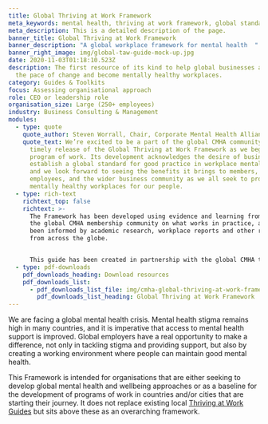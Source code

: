 ```yaml
---
title: Global Thriving at Work Framework
meta_keywords: mental health, thriving at work framework, global standards
meta_description: This is a detailed description of the page.
banner_title: Global Thriving at Work Framework
banner_description: "A global workplace framework for mental health  "
banner_right_image: img/global-taw-guide-mock-up.jpg
date: 2020-11-03T01:18:10.523Z
description: The first resource of its kind to help global businesses accelerate
  the pace of change and become mentally healthy workplaces.
category: Guides & Toolkits
focus: Assessing organisational approach
role: CEO or leadership role
organisation_size: Large (250+ employees)
industry: Business Consulting & Management
modules:
  - type: quote
    quote_author: Steven Worrall, Chair, Corporate Mental Health Alliance Australia
    quote_text: We’re excited to be a part of the global CMHA community, and by the
      timely release of the Global Thriving at Work Framework as we begin our
      program of work. Its development acknowledges the desire of business to
      establish a global standard for good practice in workplace mental health,
      and we look forward to seeing the benefits it brings to members, their
      employees, and the wider business community as we all seek to provide
      mentally healthy workplaces for our people.
  - type: rich-text
    richtext_top: false
    richtext: >-
      The Framework has been developed using evidence and learning from across
      the global CMHA membership community on what works in practice, and has
      been informed by academic research, workplace reports and other resources
      from across the globe.


      This guide has been created in partnership with the global CMHA team, with support and input from our members and expert advisors to ensure that it is relevant to different markets.
  - type: pdf-downloads
    pdf_downloads_heading: Download resources
    pdf_downloads_list:
      - pdf_downloads_list_file: img/cmha-global-thriving-at-work-framework-final.pdf
        pdf_downloads_list_heading: Global Thriving at Work Framework
---
```

We are facing a global mental health crisis. Mental health stigma remains high in many countries, and it is imperative that access to mental health support is improved. Global employers have a real opportunity to make a difference, not only in tackling stigma and providing support, but also by creating a working environment where people can maintain good mental health.

This Framework is intended for organisations that are either seeking to develop global mental health and wellbeing approaches or as a baseline for the development of programs of work in countries and/or cities that are starting their journey. It does not replace existing local [Thriving at Work Guides](https://citymha.org.uk/Resources/Thriving-at-Work-UK-Guide) but sits above these as an overarching framework.